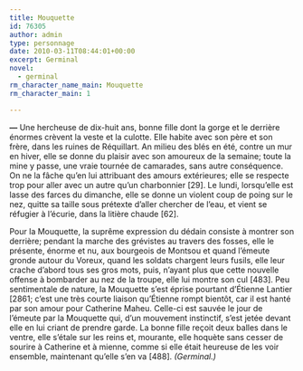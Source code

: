 ```yaml
---
title: Mouquette
id: 76305
author: admin
type: personnage
date: 2010-03-11T08:44:01+00:00
excerpt: Germinal
novel:
  - germinal
rm_character_name_main: Mouquette
rm_character_main: 1

---
```

**—** Une hercheuse de dix-huit ans, bonne fille dont la gorge et le derrière énormes crèvent la veste et la culotte. Elle habite avec son père et son frère, dans les ruines de Réquillart. An milieu des blés en été, contre un mur en hiver, elle se donne du plaisir avec son amoureux de la semaine; toute la mine y passe, une vraie tournée de camarades, sans autre conséquence. On ne la fâche qu’en lui attribuant des amours extérieures; elle se respecte trop pour aller avec un autre qu’un charbonnier [29]. Le lundi, lorsqu’elle est lasse des farces du dimanche, elle se donne un violent coup de poing sur le nez, quitte sa taille sous prétexte d’aller chercher de l’eau, et vient se réfugier à l’écurie, dans la litière chaude [62].

Pour la Mouquette, la suprême expression du dédain consiste à montrer son derrière; pendant la marche des grévistes au travers des fosses, elle le présente, énorme et nu, aux bourgeois de Montsou et quand l’émeute gronde autour du Voreux, quand les soldats chargent leurs fusils, elle leur crache d’abord tous ses gros mots, puis, n’ayant plus que cette nouvelle offense à bombarder au nez de la troupe, elle lui montre son cul [483]. Peu sentimentale de nature, la Mouquette s’est éprise pourtant d’Étienne Lantier [2861; c’est une très courte liaison qu’Étienne rompt bientôt, car il est hanté par son amour pour Catherine Maheu. Celle-ci est sauvée le jour de l’émeute par la Mouquette qui, d’un mouvement instinctif, s’est jetée devant elle en lui criant de prendre garde. La bonne fille reçoit deux balles dans le ventre, elle s’étale sur les reins et, mourante, elle hoquète sans cesser de sourire à Catherine et à mienne, comme si elle était heureuse de les voir ensemble, maintenant qu’elle s’en va [488]. _(Germinal.)_